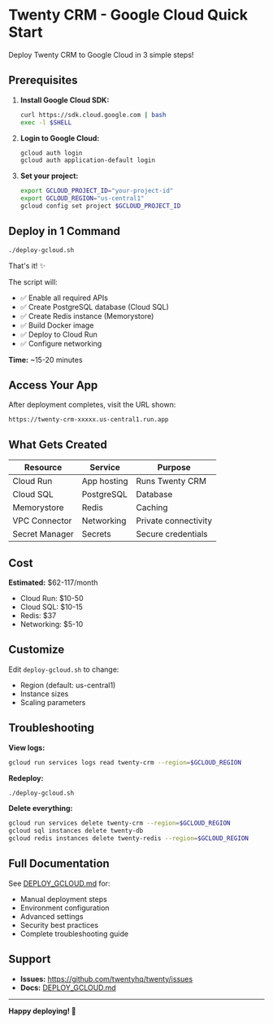 # Twenty CRM - Google Cloud Quick Start

Deploy Twenty CRM to Google Cloud in 3 simple steps!

## Prerequisites

1. **Install Google Cloud SDK:**
   ```bash
   curl https://sdk.cloud.google.com | bash
   exec -l $SHELL
   ```

2. **Login to Google Cloud:**
   ```bash
   gcloud auth login
   gcloud auth application-default login
   ```

3. **Set your project:**
   ```bash
   export GCLOUD_PROJECT_ID="your-project-id"
   export GCLOUD_REGION="us-central1"
   gcloud config set project $GCLOUD_PROJECT_ID
   ```

## Deploy in 1 Command

```bash
./deploy-gcloud.sh
```

That's it! ✨

The script will:
- ✅ Enable all required APIs
- ✅ Create PostgreSQL database (Cloud SQL)
- ✅ Create Redis instance (Memorystore)
- ✅ Build Docker image
- ✅ Deploy to Cloud Run
- ✅ Configure networking

**Time:** ~15-20 minutes

## Access Your App

After deployment completes, visit the URL shown:
```
https://twenty-crm-xxxxx.us-central1.run.app
```

## What Gets Created

| Resource | Service | Purpose |
|----------|---------|---------|
| Cloud Run | App hosting | Runs Twenty CRM |
| Cloud SQL | PostgreSQL | Database |
| Memorystore | Redis | Caching |
| VPC Connector | Networking | Private connectivity |
| Secret Manager | Secrets | Secure credentials |

## Cost

**Estimated:** $62-117/month

- Cloud Run: $10-50
- Cloud SQL: $10-15
- Redis: $37
- Networking: $5-10

## Customize

Edit `deploy-gcloud.sh` to change:
- Region (default: us-central1)
- Instance sizes
- Scaling parameters

## Troubleshooting

**View logs:**
```bash
gcloud run services logs read twenty-crm --region=$GCLOUD_REGION
```

**Redeploy:**
```bash
./deploy-gcloud.sh
```

**Delete everything:**
```bash
gcloud run services delete twenty-crm --region=$GCLOUD_REGION
gcloud sql instances delete twenty-db
gcloud redis instances delete twenty-redis --region=$GCLOUD_REGION
```

## Full Documentation

See [DEPLOY_GCLOUD.md](./DEPLOY_GCLOUD.md) for:
- Manual deployment steps
- Environment configuration
- Advanced settings
- Security best practices
- Complete troubleshooting guide

## Support

- **Issues:** https://github.com/twentyhq/twenty/issues
- **Docs:** [DEPLOY_GCLOUD.md](./DEPLOY_GCLOUD.md)

---

**Happy deploying! 🚀**
